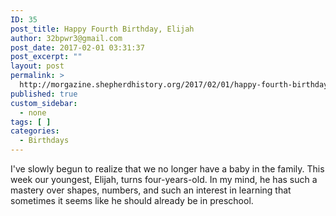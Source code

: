 ```yaml
---
ID: 35
post_title: Happy Fourth Birthday, Elijah
author: 32bpwr3@gmail.com
post_date: 2017-02-01 03:31:37
post_excerpt: ""
layout: post
permalink: >
  http://morgazine.shepherdhistory.org/2017/02/01/happy-fourth-birthday-elijah/
published: true
custom_sidebar:
  - none
tags: [ ]
categories:
  - Birthdays
---
```

<p>I've slowly begun to realize that we no longer have a baby in the family. This week our youngest, Elijah, turns four-years-old. In my mind, he has such a mastery over shapes, numbers, and such an interest in learning that sometimes it seems like he should already be in preschool.</p>